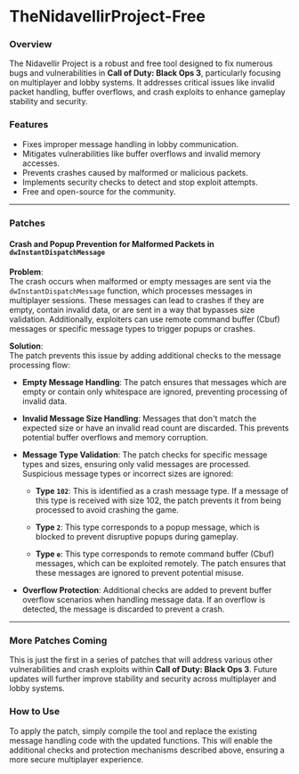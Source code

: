 # TheNidavellirProject-Free  

### Overview  
The Nidavellir Project is a robust and free tool designed to fix numerous bugs and vulnerabilities in **Call of Duty: Black Ops 3**, particularly focusing on multiplayer and lobby systems. It addresses critical issues like invalid packet handling, buffer overflows, and crash exploits to enhance gameplay stability and security.

### Features  
- Fixes improper message handling in lobby communication.  
- Mitigates vulnerabilities like buffer overflows and invalid memory accesses.  
- Prevents crashes caused by malformed or malicious packets.  
- Implements security checks to detect and stop exploit attempts.  
- Free and open-source for the community.

---

### Patches  

#### **Crash and Popup Prevention for Malformed Packets in `dwInstantDispatchMessage`**  

**Problem**:  
The crash occurs when malformed or empty messages are sent via the `dwInstantDispatchMessage` function, which processes messages in multiplayer sessions. These messages can lead to crashes if they are empty, contain invalid data, or are sent in a way that bypasses size validation. Additionally, exploiters can use remote command buffer (Cbuf) messages or specific message types to trigger popups or crashes.

**Solution**:  
The patch prevents this issue by adding additional checks to the message processing flow:

- **Empty Message Handling**: The patch ensures that messages which are empty or contain only whitespace are ignored, preventing processing of invalid data.
  
- **Invalid Message Size Handling**: Messages that don't match the expected size or have an invalid read count are discarded. This prevents potential buffer overflows and memory corruption.

- **Message Type Validation**: The patch checks for specific message types and sizes, ensuring only valid messages are processed. Suspicious message types or incorrect sizes are ignored:

  - **Type `102`**: This is identified as a crash message type. If a message of this type is received with size 102, the patch prevents it from being processed to avoid crashing the game.
  
  - **Type `2`**: This type corresponds to a popup message, which is blocked to prevent disruptive popups during gameplay.

  - **Type `e`**: This type corresponds to remote command buffer (Cbuf) messages, which can be exploited remotely. The patch ensures that these messages are ignored to prevent potential misuse.

- **Overflow Protection**: Additional checks are added to prevent buffer overflow scenarios when handling message data. If an overflow is detected, the message is discarded to prevent a crash.

---

### More Patches Coming  
This is just the first in a series of patches that will address various other vulnerabilities and crash exploits within **Call of Duty: Black Ops 3**. Future updates will further improve stability and security across multiplayer and lobby systems.

### How to Use  
To apply the patch, simply compile the tool and replace the existing message handling code with the updated functions. This will enable the additional checks and protection mechanisms described above, ensuring a more secure multiplayer experience.
